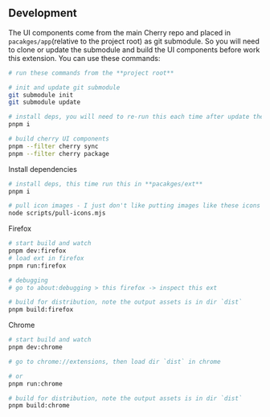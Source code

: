 ## Development

The UI components come from the main Cherry repo and placed in `pacakges/app`(relative to the project root) as git submodule. So you will need to clone or update the submodule and build the UI components before work this extension. You can use these commands:

```bash
# run these commands from the **project root**

# init and update git submodule
git submodule init
git submodule update

# install deps, you will need to re-run this each time after update the submodule
pnpm i

# build cherry UI components
pnpm --filter cherry sync
pnpm --filter cherry package
```

Install dependencies

```bash
# install deps, this time run this in **pacakges/ext**
pnpm i

# pull icon images - I just don't like putting images like these icons into a source repo
node scripts/pull-icons.mjs
```

Firefox

```bash
# start build and watch
pnpm dev:firefox
# load ext in firefox
pnpm run:firefox

# debugging
# go to about:debugging > this firefox -> inspect this ext

# build for distribution, note the output assets is in dir `dist`
pnpm build:firefox
```

Chrome

```bash
# start build and watch
pnpm dev:chrome

# go to chrome://extensions, then load dir `dist` in chrome

# or
pnpm run:chrome

# build for distribution, note the output assets is in dir `dist`
pnpm build:chrome
```
